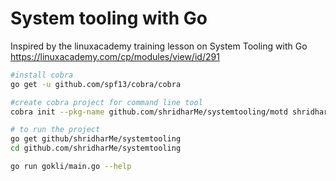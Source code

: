 # System tooling with Go
Inspired by the linuxacademy training lesson on System Tooling with Go
https://linuxacademy.com/cp/modules/view/id/291

```sh 
#install cobra
go get -u github.com/spf13/cobra/cobra

#create cobra project for command line tool
cobra init --pkg-name github.com/shridharMe/systemtooling/motd shridharMe/systemtooling/gokli

# to run the project
go get github/shridharMe/systemtooling
cd github.com/shridharMe/systemtooling

go run gokli/main.go --help

```
